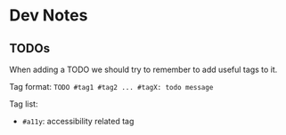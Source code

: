 # Dev Notes

## TODOs

When adding a TODO we should try to remember to add useful tags to it.

Tag format: `TODO #tag1 #tag2 ... #tagX: todo message`

Tag list:

- `#a11y`: accessibility related tag
